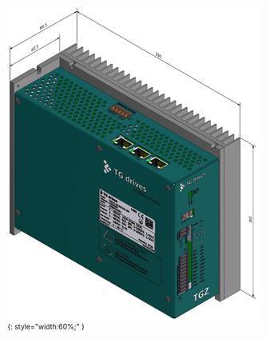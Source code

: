 <!--## Rozměry zařízení-->
![TGZ-D-48-50/100 Dimmensions](../img/dim.png){: style="width:60%;" }

<!-- priklad TeX zapisu $f=5 \times x$-->

<!-- <style type="text/css">
.tg  {border-collapse:collapse;border-spacing:0;}
.tg td{border-style:solid;border-width:0px;font-family:Arial, sans-serif;font-size:14px;overflow:hidden;
  padding:6px 14px;word-break:normal;}
.tg th{border-style:solid;border-width:0px;font-family:Arial, sans-serif;font-size:14px;font-weight:normal;
  overflow:hidden;padding:6px 14px;word-break:normal;}
.tg .tg-3i24{background-color:#005050;color:#ffffff;text-align:center;vertical-align:top}
.tg .tg-wpd1{background-color:#005050;color:#ffffff;font-weight:bold;text-align:center;vertical-align:top}
.tg .tg-x53t{background-color:#d9d9d9;text-align:center;vertical-align:top}
</style>
<table class="tg">
<thead>
  <tr>
    <th class="tg-wpd1" colspan="7">Rozměry verze bez přídavného chladiče</th>
  </tr>
</thead>
<tbody>
  <tr>
    <td class="tg-3i24" colspan="3">Rozměry bez konektorových protikusů</td>
    <td class="tg-3i24" colspan="3">Rozměry včetně konektorových protikusů</td>
    <td class="tg-3i24" rowspan="2">Hmotnost</td>
  </tr>
  <tr>
    <td class="tg-3i24">Výška</td>
    <td class="tg-3i24">Šířka</td>
    <td class="tg-3i24">Hloubka</td>
    <td class="tg-3i24">Výška</td>
    <td class="tg-3i24">Šířka</td>
    <td class="tg-3i24">Hloubka</td>
  </tr>
  <tr>
    <td class="tg-3i24">mm</td>
    <td class="tg-3i24">mm</td>
    <td class="tg-3i24">mm</td>
    <td class="tg-3i24">mm</td>
    <td class="tg-3i24">mm</td>
    <td class="tg-3i24">mm</td>
    <td class="tg-3i24">kg</td>
  </tr>
  <tr>
    <td class="tg-x53t">160</td>
    <td class="tg-x53t">59</td>
    <td class="tg-x53t">200</td>
    <td class="tg-x53t">193</td>
    <td class="tg-x53t">59</td>
    <td class="tg-x53t">204</td>
    <td class="tg-x53t">1,6</td>
  </tr>
</tbody>
</table> -->

<br />

<!-- <style type="text/css">
.tg  {border-collapse:collapse;border-spacing:0;}
.tg td{border-style:solid;border-width:0px;font-family:Arial, sans-serif;font-size:14px;overflow:hidden;
  padding:6px 14px;word-break:normal;}
.tg th{border-style:solid;border-width:0px;font-family:Arial, sans-serif;font-size:14px;font-weight:normal;
  overflow:hidden;padding:6px 14px;word-break:normal;}
.tg .tg-3i24{background-color:#005050;color:#ffffff;text-align:center;vertical-align:top}
.tg .tg-wpd1{background-color:#005050;color:#ffffff;font-weight:bold;text-align:center;vertical-align:top}
.tg .tg-x53t{background-color:#d9d9d9;text-align:center;vertical-align:top}
</style>
<table class="tg">
<thead>
  <tr>
    <th class="tg-wpd1" colspan="7">Rozměry verze s přídavným chladičem</th>
  </tr>
</thead>
<tbody>
  <tr>
    <td class="tg-3i24" colspan="3">Rozměry bez konektorových protikusů</td>
    <td class="tg-3i24" colspan="3">Rozměry včetně konektorových protikusů</td>
    <td class="tg-3i24" rowspan="2">Hmotnost</td>
  </tr>
  <tr>
    <td class="tg-3i24">Výška</td>
    <td class="tg-3i24">Šířka</td>
    <td class="tg-3i24">Hloubka</td>
    <td class="tg-3i24">Výška</td>
    <td class="tg-3i24">Šířka</td>
    <td class="tg-3i24">Hloubka</td>
  </tr>
  <tr>
    <td class="tg-3i24">mm</td>
    <td class="tg-3i24">mm</td>
    <td class="tg-3i24">mm</td>
    <td class="tg-3i24">mm</td>
    <td class="tg-3i24">mm</td>
    <td class="tg-3i24">mm</td>
    <td class="tg-3i24">kg</td>
  </tr>
  <tr>
    <td class="tg-x53t">160</td>
    <td class="tg-x53t">79</td>
    <td class="tg-x53t">200</td>
    <td class="tg-x53t">193</td>
    <td class="tg-x53t">79</td>
    <td class="tg-x53t">204</td>
    <td class="tg-x53t">2,3</td>
  </tr>
</tbody>
</table> -->
